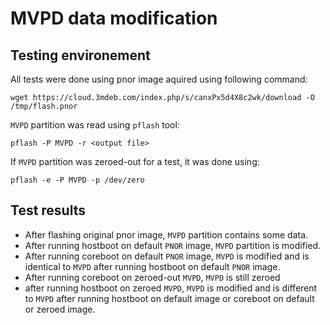 # MVPD data modification

## Testing environement

All tests were done using pnor image aquired using following command:
```
wget https://cloud.3mdeb.com/index.php/s/canxPx5d4X8c2wk/download -O /tmp/flash.pnor
```

`MVPD` partition was read using `pflash` tool:
```
pflash -P MVPD -r <output file>
```

If `MVPD` partition was zeroed-out for a test, it was done using:
```
pflash -e -P MVPD -p /dev/zero
```

## Test results

* After flashing original pnor image, `MVPD` partition contains some data.
* After running hostboot on default `PNOR` image, `MVPD` partition is modified.
* After running coreboot on default `PNOR` image, `MVPD` is modified
  and is identical to `MVPD` after running hostboot on default `PNOR` image.
* After running coreboot on zeroed-out `MVPD`, `MVPD` is still zeroed
* after running hostboot on zeroed `MVPD`, `MVPD` is modified
  and is different to `MVPD` after running hostboot on default image
  or coreboot on default or zeroed image.
